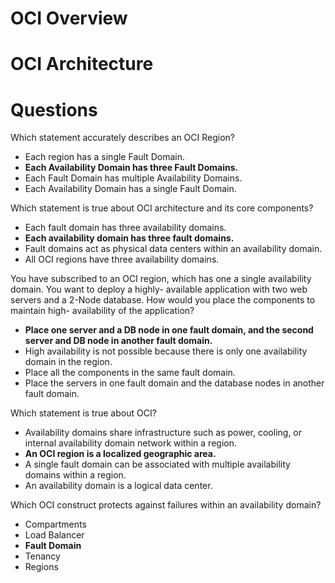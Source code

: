 # OCI Overview

# OCI Architecture

# Questions

Which statement accurately describes an OCI Region?
* Each region has a single Fault Domain.
* **Each Availability Domain has three Fault Domains.**
* Each Fault Domain has multiple Availability Domains.
* Each Availability Domain has a single Fault Domain.

Which statement is true about OCI architecture and its core components?
* Each fault domain has three availability domains.
* **Each availability domain has three fault domains.**
* Fault domains act as physical data centers within an availability domain.
* All OCI regions have three availability domains.

You have subscribed to an OCI region, which has one a single availability domain. You want to deploy a highly- available application with two web servers and a 2-Node database.
How would you place the components to maintain high- availability of the application?
* **Place one server and a DB node in one fault domain, and the second server and DB node in another fault domain.**
* High availability is not possible because there is only one availability domain in the region.
* Place all the components in the same fault domain.
* Place the servers in one fault domain and the database nodes in another fault domain.

Which statement is true about OCI?
* Availability domains share infrastructure such as power, cooling, or internal availability domain network within a region.
* **An OCI region is a localized geographic area.**
* A single fault domain can be associated with multiple availability domains within a region.
* An availability domain is a logical data center.

Which OCI construct protects against failures within an availability domain?
* Compartments
* Load Balancer
* **Fault Domain**
* Tenancy
* Regions
